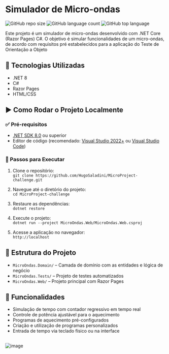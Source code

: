 # Simulador de Micro-ondas

![GitHub repo size](https://img.shields.io/github/repo-size/HugoSaladini/MicroProject-challenge)
![GitHub language count](https://img.shields.io/github/languages/count/HugoSaladini/MicroProject-challenge)
![GitHub top language](https://img.shields.io/github/languages/top/HugoSaladini/MicroProject-challenge)

Este projeto é um simulador de micro-ondas desenvolvido com .NET Core (Razor Pages) C#. O objetivo é simular funcionalidades de um micro-ondas, de acordo com requisitos pré estabelecidos para a aplicação do Teste de Orientação a Objeto

## 🚀 Tecnologias Utilizadas

- .NET 8
- C#
- Razor Pages
- HTML/CSS

## ▶️ Como Rodar o Projeto Localmente

### ✅ Pré-requisitos

- [.NET SDK 8.0](https://dotnet.microsoft.com/en-us/download) ou superior  
- Editor de código (recomendado: [Visual Studio 2022+](https://visualstudio.microsoft.com/) ou [Visual Studio Code](https://code.visualstudio.com/))

### 🧪 Passos para Executar

1. Clone o repositório:  
   `git clone https://github.com/HugoSaladini/MicroProject-challenge.git`

2. Navegue até o diretório do projeto:  
   `cd MicroProject-challenge`

3. Restaure as dependências:  
   `dotnet restore`

4. Execute o projeto:  
   `dotnet run --project MicroOndas.Web/MicroOndas.Web.csproj`

5. Acesse a aplicação no navegador:  
   `http://localhost`

## 📁 Estrutura do Projeto

- `MicroOndas.Domain/` – Camada de domínio com as entidades e lógica de negócio  
- `MicroOndas.Tests/` – Projeto de testes automatizados  
- `MicroOndas.Web/` – Projeto principal com Razor Pages
## 🔧 Funcionalidades

- Simulação de tempo com contador regressivo em tempo real  
- Controle de potência ajustável para o aquecimento  
- Programas de aquecimento pré-configurados  
- Criação e utilização de programas personalizados  
- Entrada de tempo via teclado físico ou na interface

##

![image](https://github.com/user-attachments/assets/4769c0eb-a6bd-4ed3-bbbd-10bfa88c4acd)


